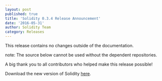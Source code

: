```yaml
---
layout: post
published: true
title: 'Solidity 0.3.4 Release Announcement'
date: '2016-05-31'
author: Solidity Team
category: Releases
---
```


This release contains no changes outside of the documentation.

note: The source below cannot be used without the dependent repositories.


A big thank you to all contributors who helped make this release possible!

Download the new version of Solidity [here](https://github.com/ethereum/solidity/releases/tag/v0.3.4).
  